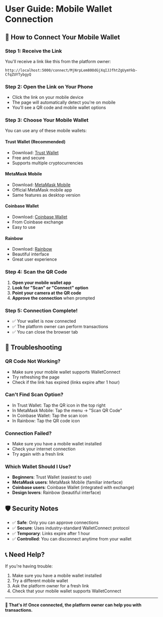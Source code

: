 # User Guide: Mobile Wallet Connection

## 📱 How to Connect Your Mobile Wallet

### Step 1: Receive the Link
You'll receive a link like this from the platform owner:
```
http://localhost:5000/connect/MjNrpLem80OdGjXqIJJfhtZgUymYkb-CfqZUYTybgyQ
```

### Step 2: Open the Link on Your Phone
- Click the link on your mobile device
- The page will automatically detect you're on mobile
- You'll see a QR code and mobile wallet options

### Step 3: Choose Your Mobile Wallet
You can use any of these mobile wallets:

#### **Trust Wallet** (Recommended)
- Download: [Trust Wallet](https://trustwallet.com)
- Free and secure
- Supports multiple cryptocurrencies

#### **MetaMask Mobile**
- Download: [MetaMask Mobile](https://metamask.io/download/)
- Official MetaMask mobile app
- Same features as desktop version

#### **Coinbase Wallet**
- Download: [Coinbase Wallet](https://wallet.coinbase.com/)
- From Coinbase exchange
- Easy to use

#### **Rainbow**
- Download: [Rainbow](https://rainbow.me/)
- Beautiful interface
- Great user experience

### Step 4: Scan the QR Code
1. **Open your mobile wallet app**
2. **Look for "Scan" or "Connect" option**
3. **Point your camera at the QR code**
4. **Approve the connection** when prompted

### Step 5: Connection Complete!
- ✅ Your wallet is now connected
- ✅ The platform owner can perform transactions
- ✅ You can close the browser tab

## 🔧 Troubleshooting

### QR Code Not Working?
- Make sure your mobile wallet supports WalletConnect
- Try refreshing the page
- Check if the link has expired (links expire after 1 hour)

### Can't Find Scan Option?
- In Trust Wallet: Tap the QR icon in the top right
- In MetaMask Mobile: Tap the menu → "Scan QR Code"
- In Coinbase Wallet: Tap the scan icon
- In Rainbow: Tap the QR code icon

### Connection Failed?
- Make sure you have a mobile wallet installed
- Check your internet connection
- Try again with a fresh link

### Which Wallet Should I Use?
- **Beginners**: Trust Wallet (easiest to use)
- **MetaMask users**: MetaMask Mobile (familiar interface)
- **Coinbase users**: Coinbase Wallet (integrated with exchange)
- **Design lovers**: Rainbow (beautiful interface)

## 🛡️ Security Notes

- ✅ **Safe**: Only you can approve connections
- ✅ **Secure**: Uses industry-standard WalletConnect protocol
- ✅ **Temporary**: Links expire after 1 hour
- ✅ **Controlled**: You can disconnect anytime from your wallet

## 📞 Need Help?

If you're having trouble:
1. Make sure you have a mobile wallet installed
2. Try a different mobile wallet
3. Ask the platform owner for a fresh link
4. Check that your mobile wallet supports WalletConnect

---

**🎯 That's it! Once connected, the platform owner can help you with transactions.** 